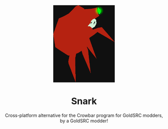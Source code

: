 <div align="center">
  <img src="SNARKLOGO.png" width="192" height="242" alt="Snark logo">
  <h1>Snark</h1>
<p>Cross-platform alternative for the Crowbar program for GoldSRC modders, by a GoldSRC modder!</p>
</div>
